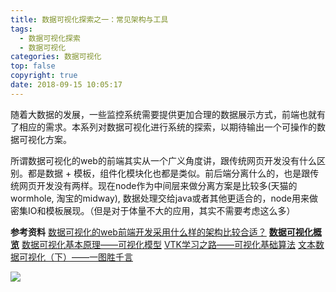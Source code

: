 ```yaml
---
title: 数据可视化探索之一：常见架构与工具
tags:
  - 数据可视化探索
  - 数据可视化
categories: 数据可视化
top: false
copyright: true
date: 2018-09-15 10:05:17
---
```

随着大数据的发展，一些监控系统需要提供更加合理的数据展示方式，前端也就有了相应的需求。本系列对数据可视化进行系统的探索，以期待输出一个可操作的数据可视化方案。
<!--more-->
所谓数据可视化的web的前端其实从一个广义角度讲，跟传统网页开发没有什么区别。都是数据 + 模板，组件化模块化也都是类似。前后端分离什么的，也是跟传统网页开发没有两样。现在node作为中间层来做分离方案是比较多(天猫的wormhole, 淘宝的midway), 数据处理交给java或者其他更适合的，node用来做密集IO和模板展现。（但是对于体量不大的应用，其实不需要考虑这么多）

**参考资料**
[数据可视化的web前端开发采用什么样的架构比较合适？](https://www.zhihu.com/question/30600663)
**[数据可视化概览](http://lxw1234.com/archives/2018/01/893.htm)**
[数据可视化基本原理——可视化模型](https://juejin.im/post/5b27b2a56fb9a00e60440fa0)
[VTK学习之路——可视化基础算法](https://blog.csdn.net/zhurui_idea/article/details/39373191)
[文本数据可视化（下）——一图胜千言](https://zhuanlan.zhihu.com/p/27449788)

![](http://oankigr4l.bkt.clouddn.com/wexin.png)